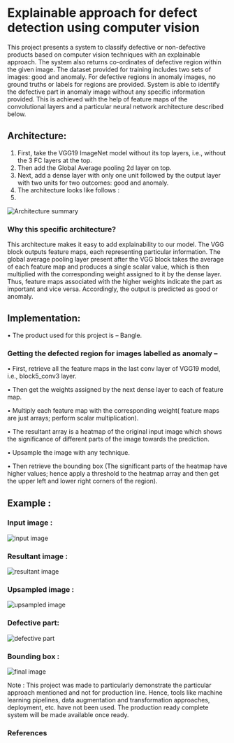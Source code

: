 # Explainable approach for defect detection using computer vision

This project presents a system to classify defective or non-defective products based on computer vision techniques with an explainable approach. The system also returns co-ordinates of defective region within the given image. 
The dataset provided for training includes two sets of images: good and anomaly. For defective regions in anomaly images, no ground truths or labels for regions are provided. System is able to identify the defective part in anomaly image without any specific information provided. This is achieved with the help of feature maps of the convolutional layers and a particular neural network architecture described below. 


## Architecture:

1. First, take the VGG19 ImageNet model without its top layers, i.e., without the 3 FC layers at the top.
2. Then add the Global Average pooling 2d layer on top.
3. Next, add a dense layer with only one unit followed by the output layer with two units for two outcomes: good and anomaly.
4.  The architecture looks like follows : 
5.  
<picture>
 <img alt="Architecture summary" src="/assets/images/summary.png">
</picture>

			
### Why this specific architecture?

This architecture makes it easy to add explainability to our model. The VGG block outputs feature maps, each representing particular information. The global average pooling layer present after the VGG block takes the average of each feature map and produces a single scalar value, which is then multiplied with the corresponding weight assigned to it by the dense layer. Thus, feature maps associated with the higher weights indicate the part as important and vice versa. Accordingly, the output is predicted as good or anomaly. 


## Implementation:  


•	The product used for this project is – Bangle. 


### Getting the defected region for images labelled as anomaly – 

•	First, retrieve all the feature maps in the last conv layer of VGG19 model, i.e., block5_conv3 layer. 

•	Then get the weights assigned by the next dense layer to each of feature map.

•	Multiply each feature map with the corresponding weight( feature maps are just arrays; perform scalar multiplication).

•	The resultant array is a heatmap of the original input image which shows the significance of different parts of the image towards the prediction.

•	Upsample the image with any technique.

•	Then retrieve the bounding box (The significant parts of the heatmap have higher values; hence apply a threshold to the heatmap array  and then get the upper left and lower right corners of the region). 



## Example :


### Input image :

<picture>
 <img alt="input image" src="/assets/images/input.png">
</picture>

 

### Resultant image :

<picture>
 <img alt="resultant image" src="/assets/images/resultant.png">
</picture>

 

### Upsampled image :

<picture>
 <img alt="upsampled image" src="/assets/images/upsampled.png">
</picture>

 

### Defective part:

<picture>
 <img alt="defective part" src="/assets/images/defective.png">
</picture>

 

### Bounding box : 

<picture>
 <img alt="final image" src="/assets/images/final.png">
</picture>

 




Note : 
This project was made to particularly demonstrate the particular approach mentioned and not for production line. Hence, tools like machine learning pipelines, data augmentation and transformation approaches, deployment, etc. have not been used. The production ready complete system will be made available once ready.

### References 

